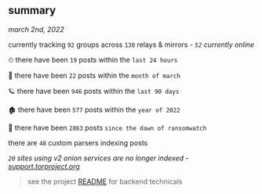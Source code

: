 
## summary
_march 2nd, 2022_

currently tracking `92` groups across `130` relays & mirrors - _`52` currently online_

⏲ there have been `19` posts within the `last 24 hours`

🦈 there have been `22` posts within the `month of march`

🪐 there have been `946` posts within the `last 90 days`

🏚 there have been `577` posts within the `year of 2022`

🦕 there have been `2863` posts `since the dawn of ransomwatch`

there are `48` custom parsers indexing posts

_`20` sites using v2 onion services are no longer indexed - [support.torproject.org](https://support.torproject.org/onionservices/v2-deprecation/)_

> see the project [README](https://github.com/thetanz/ransomwatch#ransomwatch--) for backend technicals
